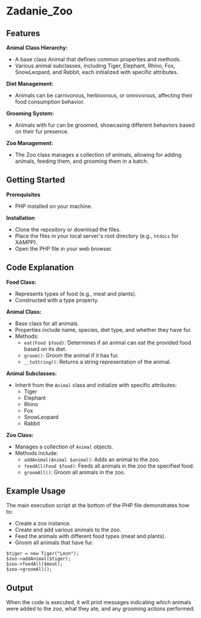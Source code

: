 # Zadanie_Zoo

## Features
**Animal Class Hierarchy:**
- A base class Animal that defines common properties and methods.
- Various animal subclasses, including Tiger, Elephant, Rhino, Fox, SnowLeopard, and Rabbit, each initialized with specific attributes.

**Diet Management:**
- Animals can be carnivorous, herbivorous, or omnivorous, affecting their food consumption behavior.

**Grooming System:**
- Animals with fur can be groomed, showcasing different behaviors based on their fur presence.

**Zoo Management:**
- The Zoo class manages a collection of animals, allowing for adding animals, feeding them, and grooming them in a batch.

## Getting Started
**Prerequisites**
- PHP installed on your machine.

**Installation**
- Clone the repository or download the files.
- Place the files in your local server's root directory (e.g., `htdocs` for XAMPP).
- Open the PHP file in your web browser.

## Code Explanation
**Food Class:**
- Represents types of food (e.g., meat and plants).
- Constructed with a type property.

**Animal Class:**
- Base class for all animals.
- Properties include name, species, diet type, and whether they have fur.
- Methods:
  - ```eat(Food $food)```: Determines if an animal can eat the provided food based on its diet.
  - ```groom()```: Groom the animal if it has fur.
  - ```__toString()```: Returns a string representation of the animal.

**Animal Subclasses:**
- Inherit from the `Animal` class and initialize with specific attributes:
  - Tiger
  - Elephant
  - Rhino
  - Fox
  - SnowLeopard
  - Rabbit

**Zoo Class:**
- Manages a collection of `Animal` objects.
- Methods include:
  - ```addAnimal(Animal $animal)```: Adds an animal to the zoo.
  - ```feedAll(Food $food)```: Feeds all animals in the zoo the specified food.
  - ```groomAll()```: Groom all animals in the zoo.

## Example Usage
The main execution script at the bottom of the PHP file demonstrates how to:
- Create a zoo instance.
- Create and add various animals to the zoo.
- Feed the animals with different food types (meat and plants).
- Groom all animals that have fur.
```$zoo = new Zoo();
$tiger = new Tiger("Leon");
$zoo->addAnimal($tiger);
$zoo->feedAll($meat);
$zoo->groomAll();
```
## Output
When the code is executed, it will print messages indicating which animals were added to the zoo, what they ate, and any grooming actions performed.
